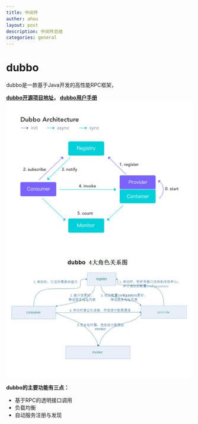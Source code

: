 ```yaml
---
title: 中间件
auther: ahou
layout: post
description: 中间件总结
categories: general
---
```


# dubbo

dubbo是一款基于Java开发的高性能RPC框架，  

**[dubbo开源项目地址](https://github.com/apache/dubbo)， [dubbo用户手册](https://dubbo.gitbooks.io/dubbo-user-book/)**  
![architecture](./images/1590199092637.png)  
![dubbo角色关系图](./images/1590289522650.png)

**dubbo的主要功能有三点：**
- 基于RPC的透明接口调用
- 负载均衡
- 自动服务注册与发现
 
## 